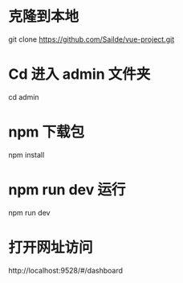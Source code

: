 # 克隆到本地
git clone https://github.com/Sailde/vue-project.git

# Cd 进入 admin 文件夹
cd admin

# npm 下载包
npm install

# npm run dev 运行
npm run dev

# 打开网址访问
http://localhost:9528/#/dashboard


